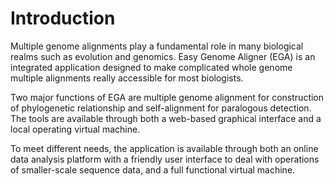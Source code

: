 # Introduction

Multiple genome alignments play a fundamental role in many biological realms such as evolution and genomics. Easy Genome Aligner (EGA) is an integrated application designed to make complicated whole genome multiple alignments really accessible for most biologists.


Two major functions of EGA are multiple genome alignment for construction of phylogenetic relationship and self-alignment for paralogous detection. The tools are available through both a web-based graphical interface and a local operating virtual machine.

To meet different needs, the application is available through both an online data analysis platform with a friendly user interface to deal with operations of smaller-scale sequence data, and a full functional virtual machine. 

